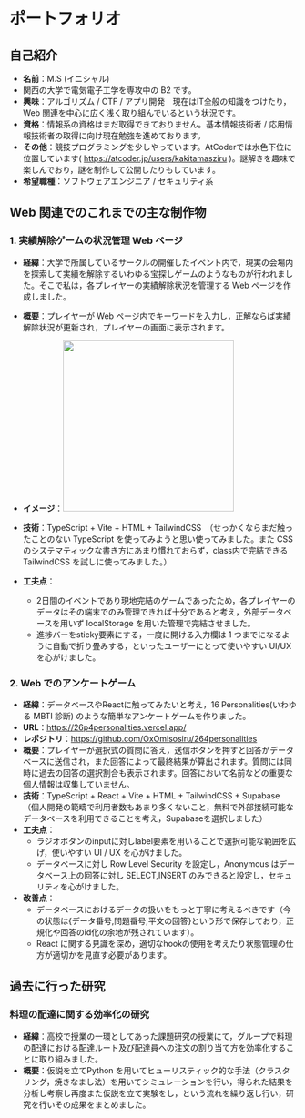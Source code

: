 # ポートフォリオ

## 自己紹介
- **名前**：M.S (イニシャル)
- 関西の大学で電気電子工学を専攻中の B2 です。
- **興味**：アルゴリズム / CTF / アプリ開発　現在はIT全般の知識をつけたり，Web 関連を中心に広く浅く取り組んでいるという状況です。
- **資格**：情報系の資格はまだ取得できておりません。基本情報技術者 / 応用情報技術者の取得に向け現在勉強を進めております。
- **その他**：競技プログラミングを少しやっています。AtCoderでは水色下位に位置しています( https://atcoder.jp/users/kakitamasziru )。謎解きを趣味で楽しんでおり，謎を制作して公開したりもしています。
- **希望職種**：ソフトウェアエンジニア / セキュリティ系

## Web 関連でのこれまでの主な制作物

### 1. 実績解除ゲームの状況管理 Web ページ
- **経緯**：大学で所属しているサークルの開催したイベント内で，現実の会場内を探索して実績を解除するいわゆる宝探しゲームのようなものが行われました。そこで私は，各プレイヤーの実績解除状況を管理する Web ページを作成しました。
- **概要**：プレイヤーが Web ページ内でキーワードを入力し，正解ならば実績解除状況が更新され，プレイヤーの画面に表示されます。
- **イメージ**：<img src="https://github.com/user-attachments/assets/18e569d8-4101-44cb-a1c1-c417d4b7cd5a" width="300">

- **技術**：TypeScript + Vite + HTML + TailwindCSS　（せっかくならまだ触ったことのない TypeScript を使ってみようと思い使ってみました。また CSS のシステマティックな書き方にあまり慣れておらず，class内で完結できる TailwindCSS を試しに使ってみました。）
- **工夫点**：
  - 2日間のイベントであり現地完結のゲームであったため，各プレイヤーのデータはその端末でのみ管理できれば十分であると考え，外部データベースを用いず localStorage を用いた管理で完結させました。
  - 進捗バーをsticky要素にする，一度に開ける入力欄は 1 つまでになるように自動で折り畳みする，といったユーザーにとって使いやすい UI/UX を心がけました。

### 2. Web でのアンケートゲーム
- **経緯**：データベースやReactに触ってみたいと考え，16 Personalities(いわゆる MBTI 診断) のような簡単なアンケートゲームを作りました。
- **URL**：https://26p4personalities.vercel.app/
- **レポジトリ**：https://github.com/OxOmisosiru/264personalities
- **概要**：プレイヤーが選択式の質問に答え，送信ボタンを押すと回答がデータベースに送信され，また回答によって最終結果が算出されます。質問には同時に過去の回答の選択割合も表示されます。回答において名前などの重要な個人情報は収集していません。
- **技術**：TypeScript + React + Vite + HTML + TailwindCSS + Supabase　（個人開発の範疇で利用者数もあまり多くないこと，無料で外部接続可能なデータベースを利用できることを考え，Supabaseを選択しました）
- **工夫点**：
  - ラジオボタンのinputに対しlabel要素を用いることで選択可能な範囲を広げ，使いやすい UI / UX を心がけました。
  - データベースに対し Row Level Security を設定し，Anonymous はデータベース上の回答に対し SELECT,INSERT のみできると設定し，セキュリティを心がけました。
- **改善点**：
  - データベースにおけるデータの扱いをもっと丁寧に考えるべきです（今の状態は{データ番号,問題番号,平文の回答}という形で保存しており，正規化や回答のid化の余地が残されています）。
  - React に関する見識を深め，適切なhookの使用を考えたり状態管理の仕方が適切かを見直す必要があります。

## 過去に行った研究

### 料理の配達に関する効率化の研究
- **経緯**：高校で授業の一環としてあった課題研究の授業にて，グループで料理の配達における配達ルート及び配達員への注文の割り当て方を効率化することに取り組みました。
- **概要**：仮説を立てPython を用いてヒューリスティック的な手法（クラスタリング，焼きなまし法）を用いてシミュレーションを行い，得られた結果を分析し考察し再度また仮説を立て実験をし，という流れを繰り返し行い，研究を行いその成果をまとめました。
